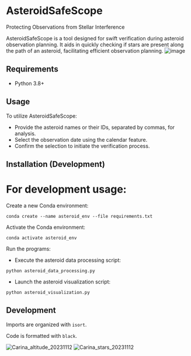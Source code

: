 # AsteroidSafeScope
Protecting Observations from Stellar Interference 

AsteroidSafeScope is a tool designed for swift verification during asteroid observation planning. It aids in quickly checking if stars are present along the path of an asteroid, facilitating efficient observation planning.
![image](https://github.com/janandrzejewski/AsteroidSafeScope/assets/67760124/d9f0de39-cc3e-4d62-aa2c-8f6242eb404d)

## Requirements
- Python 3.8+

## Usage

To utilize AsteroidSafeScope:
- Provide the asteroid names or their IDs, separated by commas, for analysis.
- Select the observation date using the calendar feature.
- Confirm the selection to initiate the verification process.

## Installation (Development)

# For development usage:

Create a new Conda environment:
```commandline
conda create --name asteroid_env --file requirements.txt
```
Activate the Conda environment:
```commandline
conda activate asteroid_env
```
Run the programs:

- Execute the asteroid data processing script:

```commandline
python asteroid_data_processing.py
```
- Launch the asteroid visualization script:

```commandline
python asteroid_visualization.py
```

## Development

Imports are organized with `isort`.

Code is formatted with `black`.

![Carina_altitude_20231112](https://github.com/janandrzejewski/AsteroidSafeScope/assets/67760124/35d31300-5785-4ca7-af6a-e137ce68eed3)
![Carina_stars_20231112](https://github.com/janandrzejewski/AsteroidSafeScope/assets/67760124/8a637a15-af5e-4371-8cd1-5c843dc19ab4)

